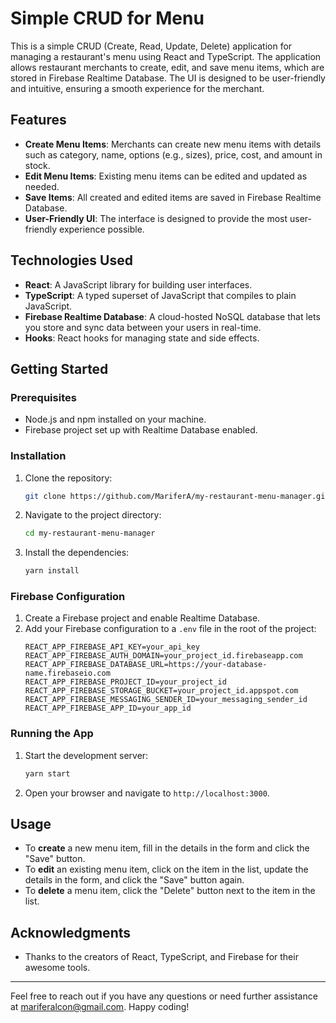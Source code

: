 # Simple CRUD for Menu

This is a simple CRUD (Create, Read, Update, Delete) application for managing a restaurant's menu using React and TypeScript. The application allows restaurant merchants to create, edit, and save menu items, which are stored in Firebase Realtime Database. The UI is designed to be user-friendly and intuitive, ensuring a smooth experience for the merchant.

## Features

- **Create Menu Items**: Merchants can create new menu items with details such as category, name, options (e.g., sizes), price, cost, and amount in stock.
- **Edit Menu Items**: Existing menu items can be edited and updated as needed.
- **Save Items**: All created and edited items are saved in Firebase Realtime Database.
- **User-Friendly UI**: The interface is designed to provide the most user-friendly experience possible.

## Technologies Used

- **React**: A JavaScript library for building user interfaces.
- **TypeScript**: A typed superset of JavaScript that compiles to plain JavaScript.
- **Firebase Realtime Database**: A cloud-hosted NoSQL database that lets you store and sync data between your users in real-time.
- **Hooks**: React hooks for managing state and side effects.

## Getting Started

### Prerequisites

- Node.js and npm installed on your machine.
- Firebase project set up with Realtime Database enabled.

### Installation

1. Clone the repository:
   ```bash
   git clone https://github.com/MariferA/my-restaurant-menu-manager.git
   ```
2. Navigate to the project directory:
   ```bash
   cd my-restaurant-menu-manager
   ```
3. Install the dependencies:
   ```bash
   yarn install
   ```

### Firebase Configuration

1. Create a Firebase project and enable Realtime Database.
2. Add your Firebase configuration to a `.env` file in the root of the project:
   ```
   REACT_APP_FIREBASE_API_KEY=your_api_key
   REACT_APP_FIREBASE_AUTH_DOMAIN=your_project_id.firebaseapp.com
   REACT_APP_FIREBASE_DATABASE_URL=https://your-database-name.firebaseio.com
   REACT_APP_FIREBASE_PROJECT_ID=your_project_id
   REACT_APP_FIREBASE_STORAGE_BUCKET=your_project_id.appspot.com
   REACT_APP_FIREBASE_MESSAGING_SENDER_ID=your_messaging_sender_id
   REACT_APP_FIREBASE_APP_ID=your_app_id
   ```

### Running the App

1. Start the development server:
   ```bash
   yarn start
   ```
2. Open your browser and navigate to `http://localhost:3000`.

## Usage

- To **create** a new menu item, fill in the details in the form and click the "Save" button.
- To **edit** an existing menu item, click on the item in the list, update the details in the form, and click the "Save" button again.
- To **delete** a menu item, click the "Delete" button next to the item in the list.

## Acknowledgments

- Thanks to the creators of React, TypeScript, and Firebase for their awesome tools.

---

Feel free to reach out if you have any questions or need further assistance at mariferalcon@gmail.com. Happy coding!

